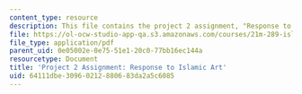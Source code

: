 ```yaml
---
content_type: resource
description: This file contains the project 2 assignment, "Response to Islamic Art."
file: https://ol-ocw-studio-app-qa.s3.amazonaws.com/courses/21m-289-islam-media-spring-2015/64111dbe30960212880683da2a5c6085_MIT21M_289S15_proj2.pdf
file_type: application/pdf
parent_uid: 0e05002e-0e75-51e1-20c0-77bb16ec144a
resourcetype: Document
title: 'Project 2 Assignment: Response to Islamic Art'
uid: 64111dbe-3096-0212-8806-83da2a5c6085
---
```

